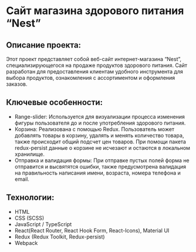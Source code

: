 # Сайт магазина здорового питания “Nest”
## Описание проекта:
Этот проект представляет собой веб-сайт интернет-магазина “Nest”, специализирующегося на продаже продуктов здорового питания. Сайт разработан для предоставления клиентам удобного инструмента для выбора продуктов, ознакомления с ассортиментом и оформления заказов.
## Ключевые особенности:
-	Range-slider: Используется для визуализации процесса изменения фигуры пользователя до и после употребления здорового питания.
-	Корзина: Реализована с помощью Redux. Пользователь может добавлять товары в корзину, удалять и менять количество товара, также происходит общий подсчет цен товаров. При помощи пакета redux-persist данные о корзине не исчезают и остаются в локальном хранилище.
-	Отправка и валидация формы: При отправке пустых полей форма не отправится и высвятятся ошибки, также предусмотрена валидация на правильность написания имени, возраста, номера телефона и email.
## Технологии:
-	HTML
-	CSS (SCSS)
-	JavaScript / TypeScript
-	React(React Router, React Hook Form, React-Icons), Material UI
- Redux (Redux Toolkit, Redux-persist)
- Webpack
